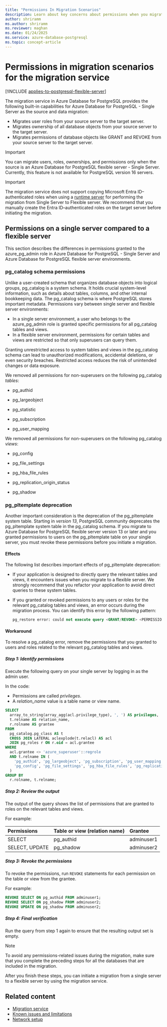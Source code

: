 ```yaml
---
title: "Permissions In Migration Scenarios"
description: Learn about key concerns about permissions when you migrate users, roles, and ownerships by using the migration service in Azure Database for PostgreSQL. Learn about steps to take in specific migration scenarios.
author: shriramm
ms.author: shriramm
ms.reviewer: maghan
ms.date: 01/24/2025
ms.service: azure-database-postgresql
ms.topic: concept-article
---
```


# Permissions in migration scenarios for the migration service

[!INCLUDE [applies-to-postgresql-flexible-server](~/reusable-content/ce-skilling/azure/includes/postgresql/includes/applies-to-postgresql-flexible-server.md)]

The migration service in Azure Database for PostgreSQL provides the following built-in capabilities for Azure Database for PostgreSQL - Single Server as the source and data migration:

- Migrates user roles from your source server to the target server.
- Migrates ownership of all database objects from your source server to the target server.
- Migrates permissions of database objects like GRANT and REVOKE from your source server to the target server.

> [!IMPORTANT]  
> You can migrate users, roles, ownerships, and permissions only when the source is an Azure Database for PostgreSQL flexible server - Single Server. Currently, this feature is not available for PostgreSQL version 16 servers.

> [!IMPORTANT]  
> The migration service does not support copying Microsoft Entra ID–authenticated roles when using a [runtime server](./concepts-migration-service-runtime-server.md) for performing the migration from Single Server to Flexible server. We recommend that you manually create the Entra ID–authenticated roles on the target server before initiating the migration.

## Permissions on a single server compared to a flexible server

This section describes the differences in permissions granted to the azure_pg_admin role in Azure Database for PostgreSQL - Single Server and Azure Database for PostgreSQL flexible server environments.

### pg_catalog schema permissions

Unlike a user-created schema that organizes database objects into logical groups, pg_catalog is a system schema. It holds crucial system-level information, such as details about tables, columns, and other internal bookkeeping data. The pg_catalog schema is where PostgreSQL stores important metadata. Permissions vary between single server and flexible server environments:

- In a single server environment, a user who belongs to the azure_pg_admin role is granted specific permissions for all pg_catalog tables and views.
- In a flexible server environment, permissions for certain tables and views are restricted so that only superusers can query them.

Granting unrestricted access to system tables and views in the pg_catalog schema can lead to unauthorized modifications, accidental deletions, or even security breaches. Restricted access reduces the risk of unintended changes or data exposure.

We removed all permissions for non-superusers on the following pg_catalog *tables*:

- pg_authid

- pg_largeobject

- pg_statistic

- pg_subscription

- pg_user_mapping

We removed all permissions for non-superusers on the following pg_catalog *views*:

- pg_config

- pg_file_settings

- pg_hba_file_rules

- pg_replication_origin_status

- pg_shadow

### pg_pltemplate deprecation

Another important consideration is the deprecation of the pg_pltemplate system table. Starting in *version 13*, PostgreSQL community deprecates the pg_pltemplate system table in the pg_catalog schema. If you migrate to Azure Database for PostgreSQL flexible server version 13 or later and you granted permissions to users on the pg_pltemplate table on your single server, you must revoke these permissions before you initiate a migration.

#### Effects

The following list describes important effects of pg_pltemplate deprecation:

- If your application is designed to directly query the relevant tables and views, it encounters issues when you migrate to a flexible server. We strongly recommend that you refactor your application to avoid direct queries to these system tables.
- If you granted or revoked permissions to any users or roles for the relevant pg_catalog tables and views, an error occurs during the migration process. You can identify this error by the following pattern:

  ```sql
  pg_restore error: could not execute query <GRANT/REVOKE> <PERMISSIONS> on <relevant TABLE/VIEW> to <user>.
  ```

#### Workaround

To resolve a pg_catalog error, remove the permissions that you granted to users and roles related to the relevant pg_catalog tables and views.

##### Step 1: Identify permissions

Execute the following query on your single server by logging in as the admin user.

In the code:

- Permissions are called *privileges*.
- A *relation_name* value is a table name or view name.

```sql
SELECT
  array_to_string(array_agg(acl.privilege_type), ', ') AS privileges,
  t.relname AS relation_name,
  r.rolname AS grantee
FROM
  pg_catalog.pg_class AS t
  CROSS JOIN LATERAL aclexplode(t.relacl) AS acl
  JOIN pg_roles r ON r.oid = acl.grantee
WHERE
  acl.grantee <> 'azure_superuser'::regrole
  AND t.relname IN (
    'pg_authid', 'pg_largeobject', 'pg_subscription', 'pg_user_mapping', 'pg_statistic',
    'pg_config', 'pg_file_settings', 'pg_hba_file_rules', 'pg_replication_origin_status', 'pg_shadow', 'pg_pltemplate'
  )
GROUP BY
  r.rolname, t.relname;
```

##### Step 2: Review the output

The output of the query shows the list of permissions that are granted to roles on the relevant tables and views.

For example:

| Permissions | Table or view (relation name) | Grantee |
| :--- | :--- | :--- |
| SELECT | pg_authid | adminuser1 |
| SELECT, UPDATE | pg_shadow | adminuser2 |

##### Step 3: Revoke the permissions

To revoke the permissions, run `REVOKE` statements for each permission on the table or view from the grantee.

For example:

```sql
REVOKE SELECT ON pg_authid FROM adminuser1;
REVOKE SELECT ON pg_shadow FROM adminuser2;
REVOKE UPDATE ON pg_shadow FROM adminuser2;
```

##### Step 4: Final verification

Run the query from step 1 again to ensure that the resulting output set is empty.

> [!NOTE]  
> To avoid any permissions-related issues during the migration, make sure that you complete the preceding steps for all the databases that are included in the migration.

After you finish these steps, you can initiate a migration from a single server to a flexible server by using the migration service.

## Related content

- [Migration service](concepts-migration-service-postgresql.md)
- [Known issues and limitations](concepts-known-issues-migration-service.md)
- [Network setup](how-to-network-setup-migration-service.md)
